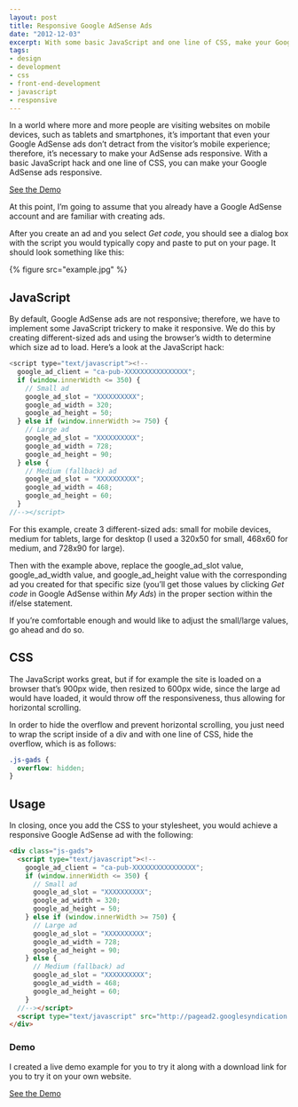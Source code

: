 ```yaml
---
layout: post
title: Responsive Google AdSense Ads
date: "2012-12-03"
excerpt: With some basic JavaScript and one line of CSS, make your Google AdSense ads responsive.
tags:
- design
- development
- css
- front-end-development
- javascript
- responsive
---
```


In a world where more and more people are visiting websites on mobile devices, such as tablets and smartphones, it’s important that even your Google AdSense ads don’t detract from the visitor’s mobile experience; therefore, it’s necessary to make your AdSense ads responsive. With a basic JavaScript hack and one line of CSS, you can make your Google AdSense ads responsive.

<a href="{% labs_url /responsive-google-adsense/ %}">See the Demo</a>

At this point, I’m going to assume that you already have a Google AdSense account and are familiar with creating ads.

After you create an ad and you select *Get code*, you should see a dialog box with the script you would typically copy and paste to put on your page. It should look something like this:

{% figure src="example.jpg" %}

## JavaScript

By default, Google AdSense ads are not responsive; therefore, we have to implement some JavaScript trickery to make it responsive. We do this by creating different-sized ads and using the browser’s width to determine which size ad to load. Here’s a look at the JavaScript hack:

```js
<script type="text/javascript"><!--
  google_ad_client = "ca-pub-XXXXXXXXXXXXXXXX";
  if (window.innerWidth <= 350) {
    // Small ad
    google_ad_slot = "XXXXXXXXXX";
    google_ad_width = 320;
    google_ad_height = 50;
  } else if (window.innerWidth >= 750) {
    // Large ad
    google_ad_slot = "XXXXXXXXXX";
    google_ad_width = 728;
    google_ad_height = 90;
  } else {
    // Medium (fallback) ad
    google_ad_slot = "XXXXXXXXXX";
    google_ad_width = 468;
    google_ad_height = 60;
  }
//--></script>
```

For this example, create 3 different-sized ads: small for mobile devices, medium for tablets, large for desktop (I used a 320x50 for small, 468x60 for medium, and 728x90 for large).

Then with the example above, replace the <span class="highlight">google_ad_slot value</span>, <span class="highlight">google_ad_width value</span>, and <span class="highlight">google_ad_height</span> value with the corresponding ad you created for that specific size (you’ll get those values by clicking <em>Get code</em> in Google AdSense within *My Ads*) in the proper section within the if/else statement.

If you’re comfortable enough and would like to adjust the small/large values, go ahead and do so.

## CSS

The JavaScript works great, but if for example the site is loaded on a browser that’s 900px wide, then resized to 600px wide, since the large ad would have loaded, it would throw off the responsiveness, thus allowing for horizontal scrolling.

In order to hide the overflow and prevent horizontal scrolling, you just need to wrap the script inside of a div and with one line of CSS, hide the overflow, which is as follows:

```css
.js-gads {
  overflow: hidden;
}
```

## Usage

In closing, once you add the CSS to your stylesheet, you would achieve a responsive Google AdSense ad with the following:

```html
<div class="js-gads">
  <script type="text/javascript"><!--
    google_ad_client = "ca-pub-XXXXXXXXXXXXXXXX";
    if (window.innerWidth <= 350) {
      // Small ad
      google_ad_slot = "XXXXXXXXXX";
      google_ad_width = 320;
      google_ad_height = 50;
    } else if (window.innerWidth >= 750) {
      // Large ad
      google_ad_slot = "XXXXXXXXXX";
      google_ad_width = 728;
      google_ad_height = 90;
    } else {
      // Medium (fallback) ad
      google_ad_slot = "XXXXXXXXXX";
      google_ad_width = 468;
      google_ad_height = 60;
    }
  //--></script>
  <script type="text/javascript" src="http://pagead2.googlesyndication.com/pagead/show_ads.js"></script>
</div>
```

### Demo

I created a live demo example for you to try it along with a download link for you to try it on your own website.

<a href="{% labs_url /responsive-google-adsense/ %}">See the Demo</a>
